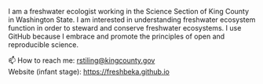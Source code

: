I am a freshwater ecologist working in the Science Section of King County in Washington State. I am interested in understanding freshwater ecosystem function in order to steward and conserve freshwater ecosystems. I use GitHub because I embrace and promote the principles of open and reproducible science. 

📫 How to reach me: rstiling@kingcounty.gov  
Website (infant stage): https://freshbeka.github.io

